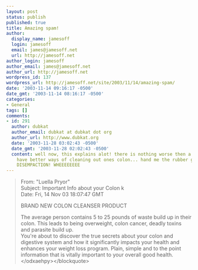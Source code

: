 ```yaml
---
layout: post
status: publish
published: true
title: Amazing spam!
author:
  display_name: jamesoff
  login: jamesoff
  email: james@jamesoff.net
  url: http://jamesoff.net
author_login: jamesoff
author_email: james@jamesoff.net
author_url: http://jamesoff.net
wordpress_id: 137
wordpress_url: http://jamesoff.net/site/2003/11/14/amazing-spam/
date: '2003-11-14 09:16:17 -0500'
date_gmt: '2003-11-14 08:16:17 -0500'
categories:
- General
tags: []
comments:
- id: 291
  author: dubkat
  author_email: dubkat at dubkat dot org
  author_url: http://www.dubkat.org
  date: '2003-11-28 03:02:43 -0500'
  date_gmt: '2003-11-28 02:02:43 -0500'
  content: well now, this explains alot! there is nothing worse then a clogged colon.  I
    have better ways of cleaning out ones colon... hand me the rubber gloves. MANUAL
    DISEMPACTION! WHEEEEEEEE
---
```

<blockquote>From: "Luella Pryor" <odxaehpy @yahoo.com><br />
Subject: Important Info about your Colon k<br />
Date: Fri, 14 Nov 03 18:07:47 GMT</p>
<p>BRAND NEW COLON CLEANSER PRODUCT</p>
<p>The average person contains 5 to 25 pounds of waste build up in their colon.   This leads to being overweight, colon cancer, deadly toxins and parasite build up.<br />
You're about to discover the true secrets about your colon and digestive system and how it significantly impacts your health and enhances your weight loss program.  Plain, simple and to the point information that is vitally important to your overall good health.<br />
 <&#47;odxaehpy><&#47;blockquote></p>

